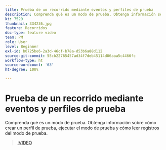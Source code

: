 ```yaml
---
title: Prueba de un recorrido mediante eventos y perfiles de prueba
description: Comprenda qué es un modo de prueba. Obtenga información sobre cómo crear un perfil de prueba, ejecutar el modo de prueba y cómo leer registros del modo de prueba.
kt: 7529
thumbnail: 334236.jpg
feature: Recorridos
doc-type: feature video
team: PM
role: User
level: Beginner
exl-id: b0725be6-2a3d-46cf-b78a-d53b6a88d112
source-git-commit: 55cb22765457ad34f7deb45114d06aaa5c4466fc
workflow-type: ht
source-wordcount: '63'
ht-degree: 100%

---
```


# Prueba de un recorrido mediante eventos y perfiles de prueba

Comprenda qué es un modo de prueba. Obtenga información sobre cómo crear un perfil de prueba, ejecutar el modo de prueba y cómo leer registros del modo de prueba.

>[!VIDEO](https://video.tv.adobe.com/v/334236?quality=12)
